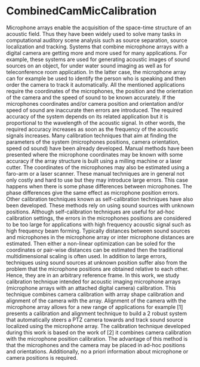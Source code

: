 # CombinedCamMicCalibration

Microphone arrays enable the acquisition of the space-time structure of an acoustic field. Thus they have been widely used to solve many tasks in computational auditory scene analysis such as source separation, source localization and tracking.
Systems that combine microphone arrays with a digital camera are getting more and more used for many applications.
For example, these systems are used for generating acoustic images of sound sources on an object, for under water sound imaging as well as for teleconference room application. In the latter case, the microphone array can for example be used to identify the person who is speaking and then order the camera to track it automatically. All the mentioned applications require the coordinates of the microphones, the position and the orientation of the camera and the speed of sound to be known accurately.
If the microphones coordinates and/or camera position and orientation and/or speed of sound are inaccurate then errors are introduced.
The required accuracy of the system depends on its related application but it is proportional to the wavelength of the acoustic signal. In other words, the required accuracy increases as soon as the frequency of the acoustic signals increases.
Many calibration techniques that aim at finding the parameters of the system (microphones positions, camera orientation, speed od sound) have been already developed. Manual methods have been presented where the microphone coordinates may be known with some accuracy if the array structure is built using a milling machine or a laser cutter. The coordinates of the microphones may also be estimated using a faro-arm or a laser scanner.
These manual techniques are in general not only costly and hard to use but they may introduce large errors. This case happens when there is some phase differences between microphones. The phase differences give the same effect as microphone position errors.
Other calibration techniques known as self-calibration techniques have also been developed. These methods rely on using sound sources with unknown positions. Although self-calibration techniques are useful for ad-hoc calibration settings, the errors in the microphones positions are considered to be too large for applications with high frequency acoustic signal such as high frequency beam forming.
Typically distances between sound sources and microphones in the microphone array or inter microphone distances are estimated. Then either a non-linear optimization can be soled for the coordinates or pair-wise distances can be estimated then the traditional multidimensional scaling is often used.
In addition to large errors, techniques using sound sources at unknown position suffer also from the problem that the microphone positions are obtained relative to each other. Hence, they are in an arbitrary reference frame.
In this work, we study calibration technique intended for acoustic imaging microphone arrays (microphone arrays with an attached digital camera) calibration. This technique combines camera calibration with array shape calibration and alignment of the camera with the array.
Alignment of the camera with the microphone array allows for a new range of applications for example [1] presents a calibration and alignment technique to build a
2
robust system that automatically steers a PTZ camera towards and track sound source localized using the microphone array.
The calibration technique developed during this work is based on the work of [2] it combines camera calibration with the microphone position calibration. The advantage of this method is that the microphones and the camera may be placed in ad-hoc positions and orientations. Additionally, no a priori information about microphone or camera positions is required.
